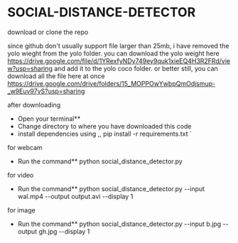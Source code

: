 # SOCIAL-DISTANCE-DETECTOR


download or clone the repo

since github don't usually support file larger than 25mb, i have removed the yolo wieght from the yolo folder.
you can download the yolo weight here https://drive.google.com/file/d/1YRexfyNDy749ey9quk1xieEQ4H3R2FRd/view?usp=sharing and add
it to the yolo coco folder. or better still, you can download  all the file here at once  https://drive.google.com/drive/folders/15_MOPPOwYwbpQmOdjsmup-_w9Euv97vS?usp=sharing

after downloading

* Open your terminal**
* Change directory to where you have downloaded this code
* install dependencies using ,,  pip install -r requirements.txt  `

for webcam  


* Run the command** python social_distance_detector.py 


for video

* Run the command** python social_distance_detector.py --input wal.mp4 --output output.avi --display 1


for image
* Run the command** python social_distance_detector.py --input b.jpg --output gh.jpg --display 1
